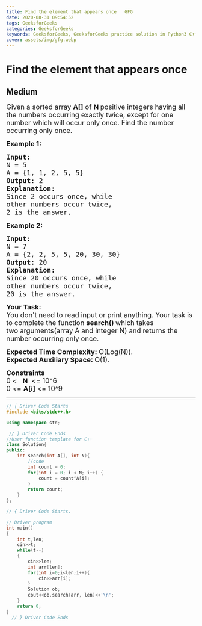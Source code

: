 ```yaml
---
title: Find the element that appears once   GFG
date: 2020-08-31 09:54:52
tags: GeeksforGeeks
categories: GeeksforGeeks
keywords: GeeksforGeeks, GeeksforGeeks practice solution in Python3 C++ Java, Find the element that appears once - GFG solution
cover: assets/img/gfg.webp
---
```



# Find the element that appears once
## Medium 
<div class="problem-statement">
                <p></p><p><span style="font-size:18px">Given a sorted array <strong>A[]</strong> of <strong>N&nbsp;</strong>positive integers having all the numbers occurring exactly twice, except&nbsp;for one number which will occur only once. Find the number occurring only once.</span></p>

<p><span style="font-size:18px"><strong>Example 1:</strong></span></p>

<pre><span style="font-size:18px"><strong>Input:
</strong>N = 5
A = {1, 1, 2, 5, 5}<strong>
Output: </strong>2
<strong>Explanation: 
</strong>Since 2 occurs once, while
other numbers occur twice, 
2 is the answer.</span></pre>

<p><span style="font-size:18px"><strong>Example 2:</strong></span></p>

<pre><span style="font-size:18px"><strong>Input:
</strong>N = 7
A = {2, 2, 5, 5, 20, 30, 30}
<strong>Output: </strong>20
<strong>Explanation:
</strong>Since 20 occurs once, while
other numbers occur twice, 
20 is the answer.</span></pre>

<p><span style="font-size:18px"><strong>Your Task:</strong><br>
You don't need to read input or print anything. Your task is to complete the function&nbsp;<strong>search()&nbsp;</strong>which takes two&nbsp;arguments(array A and integer N) and returns the number occurring only once.</span></p>

<p><span style="font-size:18px"><strong>Expected Time Complexity:&nbsp;</strong>O(Log(N)).<br>
<strong>Expected Auxiliary Space:&nbsp;</strong>O(1).</span></p>

<p><span style="font-size:18px"><strong>Constraints</strong><br>
0 &lt; &nbsp; <strong>N</strong>&nbsp; &lt;= 10^6<br>
0 &lt;= <strong>A[i]</strong> &lt;= 10^9</span></p>
 <p></p>
            </div>

---




```cpp
// { Driver Code Starts
#include <bits/stdc++.h>

using namespace std;

 // } Driver Code Ends
//User function template for C++
class Solution{
public:	
	int search(int A[], int N){
	    //code
	    int count = 0;
	    for(int i = 0; i < N; i++) {
	        count = count^A[i];
	    }
	    return count;
	}
};

// { Driver Code Starts.

// Driver program
int main()
{
    int t,len;
    cin>>t;
    while(t--)
    {
        cin>>len;
        int arr[len];
        for(int i=0;i<len;i++){
            cin>>arr[i];
        }
        Solution ob;
        cout<<ob.search(arr, len)<<'\n';
    }
    return 0;
}
  // } Driver Code Ends
```
